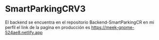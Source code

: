 # SmartParkingCRV3
El backend se encuentra en el repositorio Backend-SmartParkingCR en mi perfil el link de la pagina en producción es  https://meek-gnome-524ae8.netlify.app
